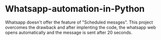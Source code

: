 # Whatsapp-automation-in-Python
Whatsapp doesn't offer the feature of "Scheduled messges". This project overcomes the drawback and after implenting the code, the whatsapp web opens automatically and the message is sent after 20 seconds.
